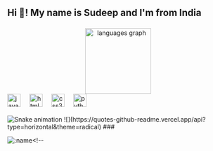 

<h2 align="left">Hi 👋! My name is Sudeep and I'm from India </h2>

###

<div align="center">  
  <img src="https://github-readme-stats.vercel.app/api/top-langs?username=gensis01&locale=en&hide_title=false&layout=compact&card_width=320&langs_count=5&theme=dracula&hide_border=false" height="150" alt="languages graph"  />
</div>

<div align="left">
  <img src="https://cdn.jsdelivr.net/gh/devicons/devicon/icons/javascript/javascript-original.svg" height="30" alt="javascript logo"  />
  <img width="12" />
  <img src="https://cdn.jsdelivr.net/gh/devicons/devicon/icons/html5/html5-original.svg" height="30" alt="html5 logo"  />
  <img width="12" />
  <img src="https://cdn.jsdelivr.net/gh/devicons/devicon/icons/css3/css3-original.svg" height="30" alt="css3 logo"  />
  <img width="12" />
  <img src="https://cdn.jsdelivr.net/gh/devicons/devicon/icons/python/python-original.svg" height="30" alt="python logo"  />
  <img width="12" />
</div>

<br clear="both">

<img src="https://raw.githubusercontent.com/Musafir02/Musafir02/output/snake.svg" alt="Snake animation" />
![](https://quotes-github-readme.vercel.app/api?type=horizontal&theme=radical)
###

![:name](https://count.getloli.com/@:gensis01)<!--
